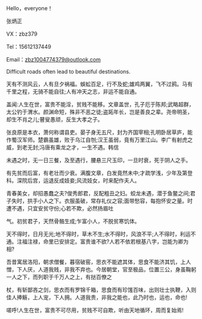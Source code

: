  Hello，everyone！

  张炳正

  VX：zbz379

  Tel：15612137449
  
  Email：zbz1004774379@outlook.com
  
  Difficult roads often lead to beautiful destinations.
  
  天有不测风云，人有旦夕祸福。蜈蚣百足，行不及蛇;雄鸡两翼，飞不过鸦。马有千里之程，无骑不能自往;人有冲天之志，非运不能自通。

 盖闻:人生在世，富贵不能淫，贫贱不能移。文章盖世，孔子厄于陈邦;武略超群，太公钓于渭水。颜渊命短，殊非不恶之徒;盗跖年长，岂是善良之辈。尧帝明圣，却生不肖之儿;瞽叟愚顽，反生大孝之子。

张良原是本衣，萧何称谓县吏。晏子身无五尺，封为齐国宰相;孔明卧居草庐，能作蜀汉军师。楚霸虽雄，败于乌江自刎;汉王虽弱，竟有万里江山。李广有射虎之威，到老无封;冯唐有乘龙之才，一生不遇。韩信

未遇之时，无一日三餐，及至遇行，腰悬三尺玉印，一旦时衰，死于阴人之手。

有先贫而后富，有老壮而少衰。满腹文章，白发竟然未中;才疏学浅，少年及第登科。深院后宫，运退反成妓妾;风流妓女，时来配作夫人。

青春美女，却招愚蠢之夫?俊秀郎君，反配粗丑之妇。蛟龙未遇，潜于鱼鳖之间;君子失时，拱手小人之下。衣服虽破，常存礼仪之容;面带愁容，每抱怀安之量。时遭不遇，只宜安贫守份;心若不欺，必然扬眉吐

气。初贫君子，天然骨骼生成;乍富小人，不脱贫寒饥体。

天不得时，日月无光;地不得时，草木不生;水不得时，风浪不平;人不得时，利运不通。注福注禄，命里已安排定。富贵谁不欲?人若不依若根基八字，岂能为卿为相?

吾昔寓居洛阳，朝求僧餐，暮宿破窑，思衣不能遮其体，思食不能济其饥，上人憎，下人厌，人道我贱，非我不弃也。今居朝堂，官至极品，位置三公，身虽鞠躬一人之下，而列职于千万人之上，有挞百僚之

杖，有斩鄙吝之剑，思衣而有罗锦千箱，思食而有珍馐百味，出则壮士执鞭，入则佳人捧觞，上人宠，下人拥。人道我贵，非我之能也，此乃时也，运也，命也!

嗟呼!人生在世，富贵不可尽用，贫贱不可自欺，听由天地循环，周而复始焉!
